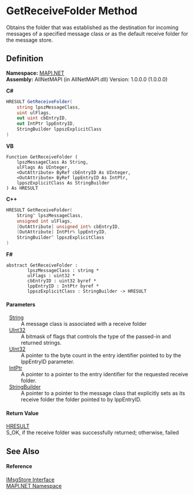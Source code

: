 # GetReceiveFolder Method


Obtains the folder that was established as the destination for incoming messages of a specified message class or as the default receive folder for the message store.



## Definition
**Namespace:** <a href="5bef4637-66f8-16d4-e5f4-4d0da57a1538.md">MAPI.NET</a>  
**Assembly:** AllNetMAPI (in AllNetMAPI.dll) Version: 1.0.0.0 (1.0.0.0)

**C#**
``` C#
HRESULT GetReceiveFolder(
	string lpszMessageClass,
	uint ulFlags,
	out uint cbEntryID,
	out IntPtr lppEntryID,
	StringBuilder lppszExplicitClass
)
```
**VB**
``` VB
Function GetReceiveFolder ( 
	lpszMessageClass As String,
	ulFlags As UInteger,
	<OutAttribute> ByRef cbEntryID As UInteger,
	<OutAttribute> ByRef lppEntryID As IntPtr,
	lppszExplicitClass As StringBuilder
) As HRESULT
```
**C++**
``` C++
HRESULT GetReceiveFolder(
	String^ lpszMessageClass, 
	unsigned int ulFlags, 
	[OutAttribute] unsigned int% cbEntryID, 
	[OutAttribute] IntPtr% lppEntryID, 
	StringBuilder^ lppszExplicitClass
)
```
**F#**
``` F#
abstract GetReceiveFolder : 
        lpszMessageClass : string * 
        ulFlags : uint32 * 
        cbEntryID : uint32 byref * 
        lppEntryID : IntPtr byref * 
        lppszExplicitClass : StringBuilder -> HRESULT 
```



#### Parameters
<dl><dt>  <a href="https://learn.microsoft.com/dotnet/api/system.string" target="_blank" rel="noopener noreferrer">String</a></dt><dd>A message class is associated with a receive folder</dd><dt>  <a href="https://learn.microsoft.com/dotnet/api/system.uint32" target="_blank" rel="noopener noreferrer">UInt32</a></dt><dd>A bitmask of flags that controls the type of the passed-in and returned strings.</dd><dt>  <a href="https://learn.microsoft.com/dotnet/api/system.uint32" target="_blank" rel="noopener noreferrer">UInt32</a></dt><dd>A pointer to the byte count in the entry identifier pointed to by the lppEntryID parameter.</dd><dt>  <a href="https://learn.microsoft.com/dotnet/api/system.intptr" target="_blank" rel="noopener noreferrer">IntPtr</a></dt><dd>A pointer to a pointer to the entry identifier for the requested receive folder.</dd><dt>  <a href="https://learn.microsoft.com/dotnet/api/system.text.stringbuilder" target="_blank" rel="noopener noreferrer">StringBuilder</a></dt><dd>A pointer to a pointer to the message class that explicitly sets as its receive folder the folder pointed to by lppEntryID.</dd></dl>

#### Return Value
<a href="50596607-a328-ef10-6ea9-0448fbb7d197.md">HRESULT</a>  
S_OK, if the receive folder was successfully returned; otherwise, failed

## See Also


#### Reference
<a href="74ee1853-dea0-4e58-cb66-c6c8017d5a04.md">IMsgStore Interface</a>  
<a href="5bef4637-66f8-16d4-e5f4-4d0da57a1538.md">MAPI.NET Namespace</a>  
